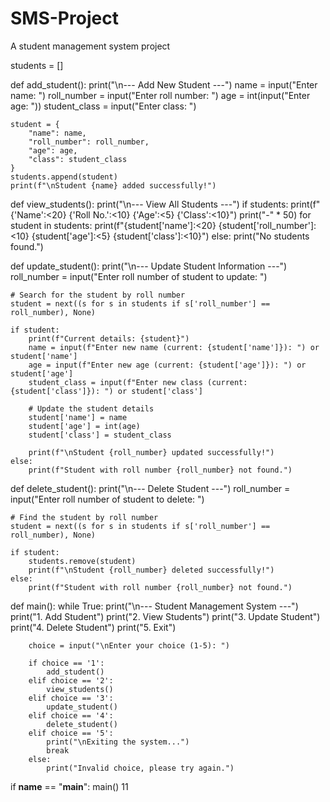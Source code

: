 # SMS-Project
A student management system project

students = []

def add_student():
    print("\n--- Add New Student ---")
    name = input("Enter name: ")
    roll_number = input("Enter roll number: ")
    age = int(input("Enter age: "))
    student_class = input("Enter class: ")

    student = {
        "name": name,
        "roll_number": roll_number,
        "age": age,
        "class": student_class
    }
    students.append(student)
    print(f"\nStudent {name} added successfully!")

def view_students():
    print("\n--- View All Students ---")
    if students:
        print(f"{'Name':<20} {'Roll No.':<10} {'Age':<5} {'Class':<10}")
        print("-" * 50)
        for student in students:
            print(f"{student['name']:<20} {student['roll_number']:<10} {student['age']:<5} {student['class']:<10}")
    else:
        print("No students found.")

def update_student():
    print("\n--- Update Student Information ---")
    roll_number = input("Enter roll number of student to update: ")
    
    # Search for the student by roll number
    student = next((s for s in students if s['roll_number'] == roll_number), None)

    if student:
        print(f"Current details: {student}")
        name = input(f"Enter new name (current: {student['name']}): ") or student['name']
        age = input(f"Enter new age (current: {student['age']}): ") or student['age']
        student_class = input(f"Enter new class (current: {student['class']}): ") or student['class']

        # Update the student details
        student['name'] = name
        student['age'] = int(age)
        student['class'] = student_class

        print(f"\nStudent {roll_number} updated successfully!")
    else:
        print(f"Student with roll number {roll_number} not found.")

def delete_student():
    print("\n--- Delete Student ---")
    roll_number = input("Enter roll number of student to delete: ")
    
    # Find the student by roll number
    student = next((s for s in students if s['roll_number'] == roll_number), None)

    if student:
        students.remove(student)
        print(f"\nStudent {roll_number} deleted successfully!")
    else:
        print(f"Student with roll number {roll_number} not found.")
        
def main():
    while True:
        print("\n--- Student Management System ---")
        print("1. Add Student")
        print("2. View Students")
        print("3. Update Student")
        print("4. Delete Student")
        print("5. Exit")

        choice = input("\nEnter your choice (1-5): ")

        if choice == '1':
            add_student()
        elif choice == '2':
            view_students()
        elif choice == '3':
            update_student()
        elif choice == '4':
            delete_student()
        elif choice == '5':
            print("\nExiting the system...")
            break
        else:
            print("Invalid choice, please try again.")

if __name__ == "__main__":
    main()
11
